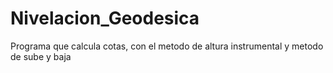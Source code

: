 # Nivelacion_Geodesica
 Programa que calcula cotas, con el metodo de altura instrumental y metodo de sube y baja
